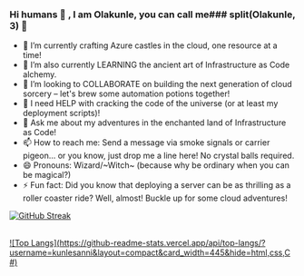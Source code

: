 ### Hi humans 👋 , I am Olakunle, you can call me### split(Olakunle, 3) 🙂

<!--
**kunlesanni/kunlesanni** is a ✨ _special_ ✨ repository because its `README.md` (this file) appears on your GitHub profile.

Here are some ideas to get you started:

- 🔭 I’m currently working on ...
- 🌱 I’m currently learning ...
- 👯 I’m looking to collaborate on ...
- 🤔 I’m looking for help with ...
- 💬 Ask me about ...
- 📫 How to reach me: ...
- 😄 Pronouns: ...
- ⚡ Fun fact: ...
-->

- 🔭 I’m currently crafting Azure castles in the cloud, one resource at a time!
- 🌱 I’m also currently LEARNING the ancient art of Infrastructure as Code alchemy.
- 👯 I’m looking to COLLABORATE on building the next generation of cloud sorcery – let's brew some automation potions together!
- 🤔 I need HELP with cracking the code of the universe (or at least my deployment scripts)!
- 💬 Ask me about my adventures in the enchanted land of Infrastructure as Code!
- 📫 How to reach me: Send a message via smoke signals or carrier pigeon... or you know, just drop me a line here! No crystal balls required.
- 😄 Pronouns:  Wizard/~Witch~ (because why be ordinary when you can be magical?)
- ⚡ Fun fact: Did you know that deploying a server can be as thrilling as a roller coaster ride? Well, almost! Buckle up for some cloud adventures!

[![GitHub Streak](https://github-readme-streak-stats.herokuapp.com/?user=kunlesanni&theme=nightowl)](https://git.io/streak-stats)&nbsp; &nbsp; &nbsp; &nbsp; &nbsp;
<br>
<br>
<!--[![Top Langs](https://github-readme-stats.vercel.app/api/top-langs/?username=kunlesanni&layout=compact&card_width=445)](https://github.com/kunlesanni/github-readme-stats)-->

[![Top Langs](https://github-readme-stats.vercel.app/api/top-langs/?username=kunlesanni&layout=compact&card_width=445&hide=html,css,C #)](https://github.com/kunlesanni/github-readme-stats)

<!--![Top Langs](https://github-readme-stats.vercel.app/api/top-langs/?username=kunlesanni&hide=javascript,html)-->









